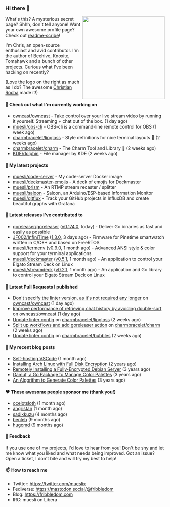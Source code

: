 ### Hi there 👋

<img align="right" src="https://raw.githubusercontent.com/muesli/muesli/master/assets/termenv.png" width="260">

What's this? A mysterious secret page? Shhh, don't tell anyone!
Want your own awesome profile page? Check out [readme-scribe](https://github.com/muesli/readme-scribe)!

I'm Chris, an open-source enthusiast and avid contributor. I'm the author of Beehive, Knoxite, Tomahawk and a bunch
of other projects. Curious what I've been hacking on recently?

(Love the logo on the right as much as I do? The awesome [Christian Rocha](https://github.com/meowgorithm/) made it!)

#### 👷 Check out what I'm currently working on

- [owncast/owncast](https://github.com/owncast/owncast) - Take control over your live stream video by running it yourself.  Streaming &#43; chat out of the box. (1 day ago)
- [muesli/obs-cli](https://github.com/muesli/obs-cli) - OBS-cli is a command-line remote control for OBS (1 week ago)
- [charmbracelet/lipgloss](https://github.com/charmbracelet/lipgloss) - Style definitions for nice terminal layouts 👄 (2 weeks ago)
- [charmbracelet/charm](https://github.com/charmbracelet/charm) - The Charm Tool and Library 🌟 (2 weeks ago)
- [KDE/dolphin](https://github.com/KDE/dolphin) - File manager by KDE (2 weeks ago)

#### 🌱 My latest projects

- [muesli/code-server](https://github.com/muesli/code-server) - My code-server Docker image
- [muesli/deckmaster-emojis](https://github.com/muesli/deckmaster-emojis) - A deck of emojis for Deckmaster
- [muesli/prism](https://github.com/muesli/prism) - An RTMP stream recaster / splitter
- [muesli/saloon](https://github.com/muesli/saloon) - Saloon, an Arduino/ESP-based Information Monitor
- [muesli/gitflux](https://github.com/muesli/gitflux) - Track your GitHub projects in InfluxDB and create beautiful graphs with Grafana

#### 🔭 Latest releases I've contributed to

- [goreleaser/goreleaser](https://github.com/goreleaser/goreleaser) ([v0.174.0](https://github.com/goreleaser/goreleaser/releases/tag/v0.174.0), today) - Deliver Go binaries as fast and easily as possible
- [JF002/InfiniTime](https://github.com/JF002/InfiniTime) ([1.3.0](https://github.com/JF002/InfiniTime/releases/tag/1.3.0), 3 days ago) - Firmware for Pinetime smartwatch written in C/C&#43;&#43; and based on FreeRTOS
- [muesli/termenv](https://github.com/muesli/termenv) ([v0.9.0](https://github.com/muesli/termenv/releases/tag/v0.9.0), 1 month ago) - Advanced ANSI style &amp; color support for your terminal applications
- [muesli/deckmaster](https://github.com/muesli/deckmaster) ([v0.5.1](https://github.com/muesli/deckmaster/releases/tag/v0.5.1), 1 month ago) - An application to control your Elgato Stream Deck on Linux
- [muesli/streamdeck](https://github.com/muesli/streamdeck) ([v0.2.1](https://github.com/muesli/streamdeck/releases/tag/v0.2.1), 1 month ago) - An application and Go library to control your Elgato Stream Deck on Linux

#### 🔨 Latest Pull Requests I published

- [Don&#39;t specify the linter version, as it&#39;s not required any longer](https://github.com/owncast/owncast/pull/1262) on [owncast/owncast](https://github.com/owncast/owncast) (1 day ago)
- [Improve performance of retrieving chat history by avoiding double-sort](https://github.com/owncast/owncast/pull/1261) on [owncast/owncast](https://github.com/owncast/owncast) (1 day ago)
- [Update linter config](https://github.com/charmbracelet/lipgloss/pull/39) on [charmbracelet/lipgloss](https://github.com/charmbracelet/lipgloss) (2 weeks ago)
- [Split up workflows and add goreleaser action](https://github.com/charmbracelet/charm/pull/24) on [charmbracelet/charm](https://github.com/charmbracelet/charm) (2 weeks ago)
- [Update linter config](https://github.com/charmbracelet/bubbles/pull/57) on [charmbracelet/bubbles](https://github.com/charmbracelet/bubbles) (2 weeks ago)

#### 📜 My recent blog posts

- [Self-hosting VSCode](https://fribbledom.com/posts/selfhosting-vscode/) (1 month ago)
- [Installing Arch Linux with Full Disk Encryption](https://fribbledom.com/posts/encrypted-arch-install/) (2 years ago)
- [Remotely Installing a Fully-Encrypted Debian Server](https://fribbledom.com/posts/encrypted-remote-debian-install/) (3 years ago)
- [Gamut, a Go Package to Manage Color Palettes](https://fribbledom.com/posts/gamut-package-to-handle-color-palettes/) (3 years ago)
- [An Algorithm to Generate Color Palettes](https://fribbledom.com/posts/an-algorithm-to-generate-color-palettes/) (3 years ago)

#### ❤️ These awesome people sponsor me (thank you!)

- [ocelotsloth](https://github.com/ocelotsloth) (1 month ago)
- [angristan](https://github.com/angristan) (1 month ago)
- [sadikkuzu](https://github.com/sadikkuzu) (4 months ago)
- [benleb](https://github.com/benleb) (9 months ago)
- [hugomd](https://github.com/hugomd) (9 months ago)

#### 💬 Feedback

If you use one of my projects, I'd love to hear from you! Don't be shy and let me know what you liked
and what needs being improved. Got an issue? Open a ticket, I don't bite and will try my best to help!

#### 📫 How to reach me

- Twitter: https://twitter.com/mueslix
- Fediverse: https://mastodon.social/@fribbledom
- Blog: https://fribbledom.com
- IRC: muesli on Libera
